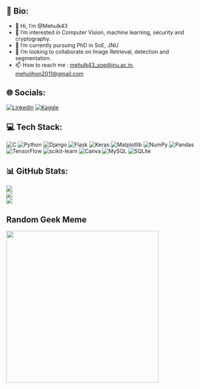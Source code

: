 ## 👔 Bio:
- 👋 Hi, I’m @Mehulk43
- 👀 I’m interested in Computer Vision, machine learning, security and cryptography.
- 🌱 I’m currently pursuing PhD in SoE, JNU
- 💞️ I’m looking to collaborate on Image Retrieval, detection and segmentation.
- 📫 How to reach me : mehulk43_soe@jnu.ac.in, mehuljhon2011@gmail.com

## 🌐 Socials:
[![LinkedIn](https://img.shields.io/badge/LinkedIn-%230077B5.svg?logo=linkedin&logoColor=white)](https://linkedin.com/in/mehulk96)
[![Kaggle](https://img.shields.io/badge/Kaggle-blue)](https://www.kaggle.com/mehulkumarsoe) 

## 💻 Tech Stack:
![C](https://img.shields.io/badge/c-%2300599C.svg?style=flat-square&logo=c&logoColor=white) ![Python](https://img.shields.io/badge/python-3670A0?style=flat-square&logo=python&logoColor=ffdd54) ![Django](https://img.shields.io/badge/django-%23092E20.svg?style=flat-square&logo=django&logoColor=white) ![Flask](https://img.shields.io/badge/flask-%23000.svg?style=flat-square&logo=flask&logoColor=white) ![Keras](https://img.shields.io/badge/Keras-%23D00000.svg?style=flat-square&logo=Keras&logoColor=white) ![Matplotlib](https://img.shields.io/badge/Matplotlib-%23ffffff.svg?style=flat-square&logo=Matplotlib&logoColor=black) ![NumPy](https://img.shields.io/badge/numpy-%23013243.svg?style=flat-square&logo=numpy&logoColor=white) ![Pandas](https://img.shields.io/badge/pandas-%23150458.svg?style=flat-square&logo=pandas&logoColor=white) ![TensorFlow](https://img.shields.io/badge/TensorFlow-%23FF6F00.svg?style=flat-square&logo=TensorFlow&logoColor=white) ![scikit-learn](https://img.shields.io/badge/scikit--learn-%23F7931E.svg?style=flat-square&logo=scikit-learn&logoColor=white) ![Canva](https://img.shields.io/badge/Canva-%2300C4CC.svg?style=flat-square&logo=Canva&logoColor=white) ![MySQL](https://img.shields.io/badge/mysql-%2300000f.svg?style=flat-square&logo=mysql&logoColor=white) ![SQLite](https://img.shields.io/badge/sqlite-%2307405e.svg?style=flat-square&logo=sqlite&logoColor=white)
## 📊 GitHub Stats:
![](https://github-readme-stats.vercel.app/api?username=Mehulk43&theme=chartreuse-dark&hide_border=false&include_all_commits=false&count_private=false)<br/>
![](https://github-readme-streak-stats.herokuapp.com/?user=Mehulk43&theme=chartreuse-dark&hide_border=false)<br/>
![](https://github-readme-stats.vercel.app/api/top-langs/?username=Mehulk43&theme=chartreuse-dark&hide_border=false&include_all_commits=false&count_private=false&layout=compact)

## Random Geek Meme
<img src='https://randommeme-five.vercel.app/' style="height: 400px;"/>

<!---
Mehulk43/Mehulk43 is a ✨ special ✨ repository because its `README.md` (this file) appears on your GitHub profile.
You can click the Preview link to take a look at your changes.
--->

